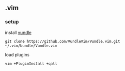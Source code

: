 ## .vim

### setup

install [vundle](https://github.com/VundleVim/Vundle.vim)

```
git clone https://github.com/VundleVim/Vundle.vim.git ~/.vim/bundle/Vundle.vim
```

load plugins

```
vim +PluginInstall +qall
```
